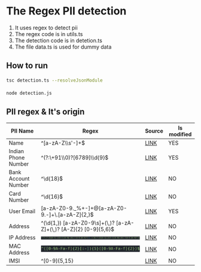 # The Regex PII detection

1. It uses regex to detect pii
2. The regex code is in utils.ts
3. The detection code is in detetion.ts
4. The file data.ts is used for dummy data

## How to run

```bash
tsc detection.ts --resolveJsonModule

node detection.js
```

## PII regex & It's origin

| PII Name            | Regex                                                                 | Source                                                                                                 | Is modified |
| ------------------- | --------------------------------------------------------------------- | ------------------------------------------------------------------------------------------------------ | ----------- |
| Name                | ^[a-zA-Z\\\s'-]+$                                                     | [LINK](https://hwang.cisdept.cpp.edu/swanew/Text/Common-Regex.htm)                                        | YES         |
| Indian Phone Number | ^(?:\\+91\\\\0)?[6789]\\\d{9}$                                        | [LINK](https://stackoverflow.com/questions/3813195/regular-expression-for-indian-mobile-numbers)          | YES         |
| Bank Account Number | ^\\d{18}$                                                             | [LINK](https://www.freecodecamp.org/news/what-does-d-mean-in-regex/)                                      | NO          |
| Card Number         | ^\\d{16}$                                                             | [LINK](https://www.freecodecamp.org/news/what-does-d-mean-in-regex/)                                      | NO          |
| User Email          | [a-zA-Z0-9._%+-]+@[a-zA-Z0-9.-]+\\.[a-zA-Z]{2,}$                      | [LINK](https://gist.github.com/cgkio/7268045)                                                             | YES         |
| Address             | ^(\\d{1,}) [a-zA-Z0-9\\s]+(\\,)? [a-zA-Z]+(\\,)? [A-Z]{2} [0-9]{5,6}$ | [LINK](https://uibakery.io/regex-library/street-address-regex-java)                                       | NO          |
| IP Address          | ![1691865060070](image/Readme/1691865060070.png)                        | [LINK](https://www.oreilly.com/library/view/regular-expressions-cookbook/9780596802837/ch07s16.html)      | NO          |
| MAC Address         | ![1691865123714](image/Readme/1691865123714.png)                        | [LINK](https://stackoverflow.com/questions/4260467/what-is-a-regular-expression-for-a-mac-address)        | NO          |
| IMSI                | ^[0-9]{5,15}                                                          | [LINK](https://stackoverflow.com/questions/44940763/regex-for-numbers-between-0-9-and-15-digits-as-limit) | NO          |
